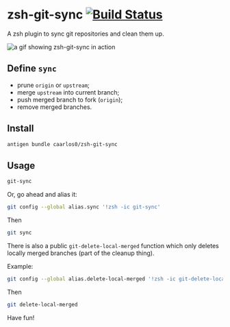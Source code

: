 # zsh-git-sync [![Build Status](https://travis-ci.org/caarlos0/zsh-git-sync.svg?branch=master)](https://travis-ci.org/caarlos0/zsh-git-sync)

A zsh plugin to sync git repositories and clean them up.

![a gif showing zsh-git-sync in action](https://dl.dropboxusercontent.com/u/247142/projects/git-sync.mov.gif)

## Define `sync`

- prune `origin` or `upstream`;
- merge `upstream` into current branch;
- push merged branch to fork (`origin`);
- remove merged branches.

## Install

```sh
antigen bundle caarlos0/zsh-git-sync
```

## Usage

```sh
git-sync
```

Or, go ahead and alias it:

```sh
git config --global alias.sync '!zsh -ic git-sync'
```

Then

```sh
git sync
```

There is also a public `git-delete-local-merged` function which only deletes
locally merged branches (part of the cleanup thing).

Example:

```sh
git config --global alias.delete-local-merged '!zsh -ic git-delete-local-merged'
```

Then

```sh
git delete-local-merged
```

Have fun!
